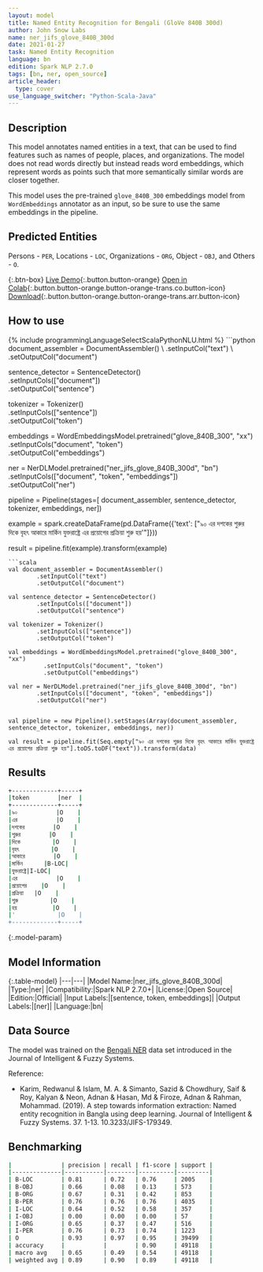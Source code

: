 ```yaml
---
layout: model
title: Named Entity Recognition for Bengali (GloVe 840B 300d)
author: John Snow Labs
name: ner_jifs_glove_840B_300d
date: 2021-01-27
task: Named Entity Recognition
language: bn
edition: Spark NLP 2.7.0
tags: [bn, ner, open_source]
article_header:
  type: cover
use_language_switcher: "Python-Scala-Java"
---
```


## Description

This model annotates named entities in a text, that can be used to find features such as names of people, places, and organizations. The model does not read words directly but instead reads word embeddings, which represent words as points such that more semantically similar words are closer together.

This model uses the pre-trained `glove_840B_300` embeddings model from `WordEmbeddings` annotator as an input, so be sure to use the same embeddings in the pipeline.

## Predicted Entities

Persons - `PER`, Locations - `LOC`, Organizations - `ORG`, Object - `OBJ`, and Others - `O`.

{:.btn-box}
[Live Demo](https://demo.johnsnowlabs.com/public/NER_EN/){:.button.button-orange}
[Open in Colab](https://colab.research.google.com/github/JohnSnowLabs/spark-nlp-workshop/blob/master/tutorials/streamlit_notebooks/NER.ipynb){:.button.button-orange.button-orange-trans.co.button-icon}
[Download](https://s3.amazonaws.com/auxdata.johnsnowlabs.com/public/models/ner_jifs_glove_840B_300d_bn_2.7.0_2.4_1611770574503.zip){:.button.button-orange.button-orange-trans.arr.button-icon}

## How to use



<div class="tabs-box" markdown="1">
{% include programmingLanguageSelectScalaPythonNLU.html %}
```python
document_assembler = DocumentAssembler() \
        .setInputCol("text") \
        .setOutputCol("document")

sentence_detector = SentenceDetector()\
        .setInputCols(["document"])\
        .setOutputCol("sentence")

tokenizer = Tokenizer()\
        .setInputCols(["sentence"])\
        .setOutputCol("token")

embeddings = WordEmbeddingsModel.pretrained("glove_840B_300", "xx")\
          .setInputCols("document", "token") \
          .setOutputCol("embeddings")


ner = NerDLModel.pretrained("ner_jifs_glove_840B_300d", "bn") \
        .setInputCols(["document", "token", "embeddings"]) \
        .setOutputCol("ner")

pipeline = Pipeline(stages=[
        document_assembler,
        sentence_detector,
        tokenizer,
        embeddings,
        ner])

example = spark.createDataFrame(pd.DataFrame({'text': ["৯০ এর দশকের শুরুর দিকে বৃহৎ আকারে মার্কিন যুক্তরাষ্ট্রে এর প্রয়োগের প্রক্রিয়া শুরু হয়'"]}))

result = pipeline.fit(example).transform(example)
```
```scala
val document_assembler = DocumentAssembler()
        .setInputCol("text")
        .setOutputCol("document")

val sentence_detector = SentenceDetector()
        .setInputCols(["document"])
        .setOutputCol("sentence")

val tokenizer = Tokenizer()
        .setInputCols(["sentence"])
        .setOutputCol("token")

val embeddings = WordEmbeddingsModel.pretrained("glove_840B_300", "xx")
          .setInputCols("document", "token")
          .setOutputCol("embeddings")

val ner = NerDLModel.pretrained("ner_jifs_glove_840B_300d", "bn")
        .setInputCols(["document", "token", "embeddings"])
        .setOutputCol("ner")


val pipeline = new Pipeline().setStages(Array(document_assembler, sentence_detector, tokenizer, embeddings, ner))

val result = pipeline.fit(Seq.empty["৯০ এর দশকের শুরুর দিকে বৃহৎ আকারে মার্কিন যুক্তরাষ্ট্রে এর প্রয়োগের প্রক্রিয়া শুরু হয়"].toDS.toDF("text")).transform(data)
```
</div>

## Results

```bash
+-------------+-----+
|token        |ner  |
+-------------+-----+
|৯০           |O    |
|এর           |O    |
|দশকের        |O    |
|শুরুর        |O    |
|দিকে         |O    |
|বৃহৎ         |O    |
|আকারে        |O    |
|মার্কিন      |B-LOC|
|যুক্তরাষ্ট্রে|I-LOC|
|এর           |O    |
|প্রয়োগের    |O    |
|প্রক্রিয়া   |O    |
|শুরু         |O    |
|হয়          |O    |
|'            |O    |
+-------------+-----+
```

{:.model-param}
## Model Information

{:.table-model}
|---|---|
|Model Name:|ner_jifs_glove_840B_300d|
|Type:|ner|
|Compatibility:|Spark NLP 2.7.0+|
|License:|Open Source|
|Edition:|Official|
|Input Labels:|[sentence, token, embeddings]|
|Output Labels:|[ner]|
|Language:|bn|

## Data Source

The model was trained on the [Bengali NER](https://github.com/MISabic/NER-Bangla-Dataset) data set introduced in the Journal of Intelligent & Fuzzy Systems.

Reference:

- Karim, Redwanul & Islam, M. A. & Simanto, Sazid & Chowdhury, Saif & Roy, Kalyan & Neon, Adnan & Hasan, Md & Firoze, Adnan & Rahman, Mohammad. (2019). A step towards information extraction: Named entity recognition in Bangla using deep learning. Journal of Intelligent & Fuzzy Systems. 37. 1-13. 10.3233/JIFS-179349.

## Benchmarking

```bash
|              | precision | recall | f1-score | support |
|--------------|-----------|--------|----------|---------|
| B-LOC        | 0.81      | 0.72   | 0.76     | 2005    |
| B-OBJ        | 0.66      | 0.08   | 0.13     | 573     |
| B-ORG        | 0.67      | 0.31   | 0.42     | 853     |
| B-PER        | 0.76      | 0.76   | 0.76     | 4035    |
| I-LOC        | 0.64      | 0.52   | 0.58     | 357     |
| I-OBJ        | 0.00      | 0.00   | 0.00     | 57      |
| I-ORG        | 0.65      | 0.37   | 0.47     | 516     |
| I-PER        | 0.76      | 0.73   | 0.74     | 1223    |
| O            | 0.93      | 0.97   | 0.95     | 39499   |
| accuracy     |           |        | 0.90     | 49118   |
| macro avg    | 0.65      | 0.49   | 0.54     | 49118   |
| weighted avg | 0.89      | 0.90   | 0.89     | 49118   |
```